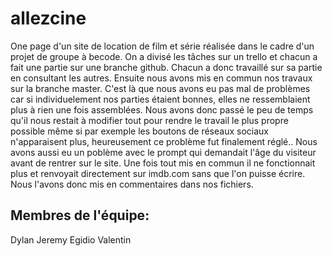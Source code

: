 # allezcine

One page d'un site de location de film et série réalisée dans le cadre d'un projet de groupe à becode.
On a divisé les tâches sur un trello et chacun a fait une partie sur une branche github. Chacun a donc travaillé sur sa partie en consultant les autres. Ensuite nous avons mis en commun nos travaux sur la branche master. C'est là que nous avons eu pas mal de problèmes car si individuelement nos parties étaient bonnes, elles ne ressemblaient plus à rien une fois assemblées. Nous avons donc passé le peu de temps qu'il nous restait à modifier tout pour rendre le travail le plus propre possible même si par exemple les boutons de réseaux sociaux n'apparaisent plus, heureusement ce problème fut finalement réglé.. Nous avons aussi eu un poblème avec le prompt qui demandait l'âge du visiteur avant de rentrer sur le site. Une fois tout mis en commun il ne fonctionnait plus et renvoyait directement sur imdb.com sans que l'on puisse écrire. Nous l'avons donc mis en commentaires dans nos fichiers.

## Membres de l'équipe:
Dylan
Jeremy
Egidio
Valentin
